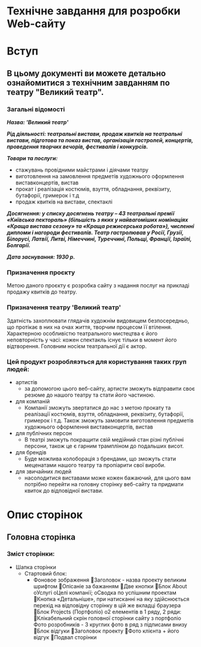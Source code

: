# Технічне завдання для розробки Web-сайту

# Вступ

## В цьому документі ви можете детально ознайомитися з технічним завданням по театру "Великий театр". 

### Загальні відомості

***Назва: 'Великий театр'***

***Рід діяльності: театральні вистави, продаж квитків на театральні вистави, підготова та показ вистав, організація гастролей, концертів, проведення творчих вечорів, фестивалів і конкурсів.***

***Товари та послуги:***
- стажувань провідними майстрами і діячами театру
- виготовлення на замовлення предметів художнього оформлення виставконцертів, вистав
- прокат і реалізація костюмів, взуття, обладнання, реквізиту, бутафорії, гримерок і т.д 
- продаж квитків на вистави, спектаклі

***Досягнення: у списку досягнень театру – 43 театральні премії «Київська пектораль» (більшість з яких у найвагоміших номінаціях «Краща вистава сезону» та «Краща режисерська робота»), численні дипломи і нагороди фестивалів. Театр гастролював у Росії, Грузії, Білорусі, Латвії, Литві, Німеччині, Туреччині, Польщі, Франції, Ізраїлі, Болгарії.***

***Дата заснування: 1930 р.***


### Призначення проєкту

Метою даного проєкту є розробка сайту з надання послуг на прикладі продажу квитків до театру.

### Призначення театру 'Великий театр'

Здатність захоплювати глядачів художнім видовищем безпосередньо, що протікає в них на очах життя, творчим процесом її втілення. Характерною особливістю театрального мистецтва є його неповторність у часі: кожен спектакль існує тільки в момент його відтворення. Головним носієм театральної дії є актор. 

### Цей продукт розробляэться для користування таких груп людей: 
- артистів
  - за допомогою цього веб-сайту, артисти зможуть відправити своє резюме до нашого театру та стати його частиною.
- для компаній
  - Компанії зможуть звертатися до нас з метою прокату та реалізації костюмів, взуття, обладнання, реквізиту, бутафорії, гримерок і т.д. Також зможуть замовити виготовлення предметів художнього оформлення виставконцертів, вистав
- для публічних персон
  - В театрі зможуть покращити свій медійний стан різні публічні персони, також це є гарним трампліном до подальших висот.
- для брендів
  - Буде можлива колоборація з брендами, що зможуть стати меценатами нашого театру та пропіарити свої вироби.
- для звичайних людей
  - насолодитися виставами може кожен бажаючий, для цього вам потрібно перейти на головну сторінку веб-сайту та придмати квиток до відповідної вистави.


# Опис сторінок
## Головна сторінка
### Зміст сторінки:
- Шапка сторінки
  - Стартовий блок:
    - Фоновое зображення
Заголовок - назва проекту великим шрифтом
Опісаніе за бажанням
Две кнопки
Блок About
oУслугі
oЦелі компанії;
oСводка по успішним проектам
Кнопка «Детальніше», при натисканні на яку здійснюється перехід на відповідну сторінку в цій же вкладці браузера
Блок Projects (Портфоліо)
o2 елементів в 1 ряду, 2 ряди:
Клікабельний скрін головної сторінки сайту з портфоліо
        Фото розробників - 3 круглих фото в ряд з підписами внизу
Блок відгуки
Заголовок проекту
Фото клієнта + його відгук
Подвал сторінки



